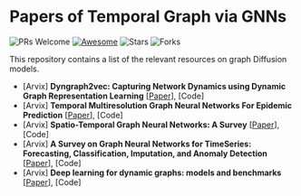 # Papers of Temporal Graph via GNNs
![PRs Welcome](https://img.shields.io/badge/PRs-Welcome-green)  [![Awesome](https://awesome.re/badge.svg)](https://awesome.re) 
![Stars](https://img.shields.io/github/stars/gongchenghua/Graph-Diffusion-Models?color=red) 
![Forks](https://img.shields.io/github/forks/gongchenghua/Graph-Diffusion-Models?color=blue&label=Fork)

This repository contains a list of the relevant resources on graph Diffusion models. 
- [Arvix] **Dyngraph2vec: Capturing Network Dynamics using Dynamic Graph Representation Learning** [[Paper](https://arxiv.org/pdf/1809.02657)], [Code]
- [Arvix] **Temporal Multiresolution Graph Neural Networks For Epidemic Prediction** [[Paper](https://proceedings.mlr.press/v184/hy22a/hy22a.pdf)], [Code]
- [Arvix] **Spatio-Temporal Graph Neural Networks: A Survey** [[Paper](https://arxiv.org/pdf/2301.10569)], [Code]
- [Arvix] **A Survey on Graph Neural Networks for TimeSeries: Forecasting, Classification, Imputation, and Anomaly Detection** [[Paper](https://arxiv.org/pdf/2307.03759)], [Code]
- [Arvix] **Deep learning for dynamic graphs: models and benchmarks** [[Paper](https://arxiv.org/pdf/2307.06104)], [Code]


